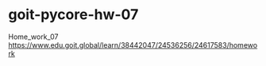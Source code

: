 # goit-pycore-hw-07
Home_work_07 https://www.edu.goit.global/learn/38442047/24536256/24617583/homework
